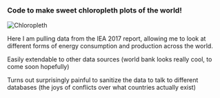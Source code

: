 ### Code to make sweet chloropleth plots of the world!

![Chloropleth](figs/chloropleth_world_electricity)

Here I am pulling data from the IEA 2017 report, allowing me to look at different forms of energy consumption and production across the world. 

Easily extendable to other data sources (world bank looks really cool, to come soon hopefully)

Turns out surprisingly painful to sanitize the data to talk to different databases (the joys of conflicts over what countries actually exist)

